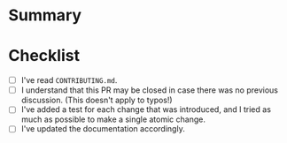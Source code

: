 <!-- copy from: https://github.com/encode/starlette/blob/master/.github/pull_request_template.md -->

<!-- Thanks for contributing 💚
Given this is a project maintained by volunteers, please read this template to not waste your time, or ours! 😁 -->

# Summary

<!-- Write a small summary about what is happening here. -->

# Checklist

- [ ] I've read `CONTRIBUTING.md`.
- [ ] I understand that this PR may be closed in case there was no previous discussion. (This doesn't apply to typos!)
- [ ] I've added a test for each change that was introduced, and I tried as much as possible to make a single atomic change.
- [ ] I've updated the documentation accordingly.
